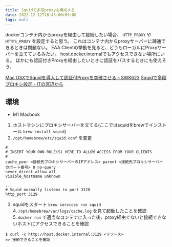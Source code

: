 ```yaml
---
title: Squidで多段proxyを構成する
date: 2022-12-12T18:45:00+09:00
tags: null
---
```


dockerコンテナ内からproxyを経由して接続したい場合、 `HTTP_PROXY` や `HTTPS_PROXY` を設定すると思う。
これはコンテナ内からproxyサーバーに疎通できるときは問題ない。
EAA Clientの挙動を見ると、どうもローカルにProxyサーバーを立てているみたい。
host.docker.internalでもアクセスできない場所にいる。
ほかにも認証付きProxyを経由したいときに認証をパスするときにも使えそう。

[Mac OSXでSquidを導入して認証付Proxyを突破させる – SWK623](https://swk623.com/2016/09/05/mac-osx%E3%81%A7squid%E3%82%92%E5%B0%8E%E5%85%A5%E3%81%97%E3%81%A6%E8%AA%8D%E8%A8%BC%E4%BB%98proxy%E3%82%92%E7%AA%81%E7%A0%B4%E3%81%95%E3%81%9B%E3%82%8B/)
[Squidで多段プロキシ設定 - ITの窓辺から](https://realizeznsg.hatenablog.com/entry/2018/08/01/070000)

## 環境

* M1 Macbook

1. ホストマシンにプロキシサーバーを立てる(ここではsquidをbrewでインストール `brew install squid`)
1. `/opt/homebrew/etc/squid.conf` を変更

````
#
# INSERT YOUR OWN RULE(S) HERE TO ALLOW ACCESS FROM YOUR CLIENTS
#
cache_peer <接続先プロキシサーバーのIPアドレス> parent <接続先プロキシサーバーのポート番号> 0 no-query
never_direct allow all
visible_hostname unknown

...
# Squid normally listens to port 3128
http_port 3129
````

3. squidをスタート `brew services run squid`  
   4. `/opt/homebrew/var/logs/cache.log` を見て起動したことを確認
   5. `docker run` で適当なコンテナに入った後、proxy経由でないと接続できないホストにアクセスできることを確認

````shell
$ curl -x http://host.docker.internal:3129 <リソース>
=> 接続できることを確認
````

